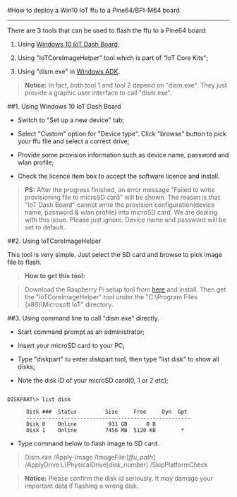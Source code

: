 #How to deploy a Win10 IoT ffu to a Pine64/BPI-M64 board

---

There are 3 tools that can be used to flash the ffu to a Pine64 board:

1. Using [Windows 10 IoT Dash Board][1];

2. Using "IoTCoreImageHelper" tool which is part of "IoT Core Kits";

3. Using "dism.exe" in [Windows ADK][2].

>**Notice:** In fact, both tool 1 and tool 2 depend on "dism.exe". They just provide a graphic user interface to call "dism.exe".

##1. Using Windows 10 IoT Dash Board

- Switch to "Set up a new device" tab;

- Select "Custom" option for "Device type". Click "browse" button to pick your ffu file and select a correct drive;

- Provide some provision information such as device name, password and wlan profile;

- Check the licence item box to accept the software licence and install.

>**PS:** After the progress finished, an error message "Failed to write provisioning file to microSD card" will be shown. The reason is that "IoT Dash Board" cannot write the provision configuration(device name, password & wlan profile) into microSD card. We are dealing with this issue. Please just ignore. Device name and password will be set to default.


##2. Using IoTCoreImageHelper

This tool is very simple. Just select the SD card and browse to pick image file to flash.

>**How to get this tool:** 

>Download the Raspberry Pi setup tool from [here][3] and install. Then get the "IoTCoreImageHelper" tool under the "C:\Program Files (x86)\Microsoft IoT\" directory.


##3. Using command line to call "dism.exe" directly.

- Start command prompt as an administrator;

- Insert your microSD card to your PC;

- Type "diskpart" to enter diskpart tool, then type "list disk" to show all disks;

- Note the disk ID of your microSD card(0, 1 or 2 etc);

```

DISKPART\> list disk

      Disk ###  Status         Size     Free     Dyn  Gpt
      ----------------------------------------------------
      Disk 0    Online          931 GB      0 B
      Disk 1    Online         7456 MB  5120 KB        *
  ```
  

- Type command below to flash image to SD card.

>Dism.exe /Apply-Image /ImageFile:[*ffu_path*] /ApplyDrive:\\.\PhysicalDrive[*disk_number*] /SkipPlatformCheck

>**Notice:** Please confirm the disk id seriously. It may damage your important data if flashing a wrong disk.



  [1]: https://iottools.blob.core.windows.net/iotdashboardpreview/setup.exe
  [2]: https://msdn.microsoft.com/en-us/library/windows/hardware/hh825494.aspx?f=255&MSPPError=-2147217396
  [3]: http://go.microsoft.com/fwlink/?LinkId=691711